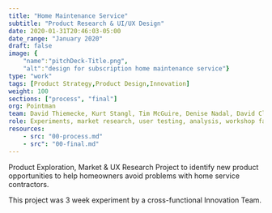 ```yaml
---
title: "Home Maintenance Service"
subtitle: "Product Research & UI/UX Design"
date: 2020-01-31T20:46:03-05:00
date_range: "January 2020"
draft: false
image: {
    "name":"pitchDeck-Title.png", 
    "alt":"design for subscription home maintenance service"}
type: "work"
tags: [Product Strategy,Product Design,Innovation]
weight: 100
sections: ["process", "final"]
org: Pointman
team: David Thiemecke, Kurt Stangl, Tim McGuire, Denise Nadal, David Cloyd, Chris Schobert, Seth Zielinski, Jay Pawlowski, Nick Kaszmarek
role: Experiments, market research, user testing, analysis, workshop facilitating, customer journeys, user flows, personas
resources:
    - src: "00-process.md"
    - src": "00-final.md"
---
```

Product Exploration, Market & UX Research Project to identify new product opportunities to help homeowners avoid problems with home service contractors. 

This project was 3 week experiment by a cross-functional Innovation Team.

